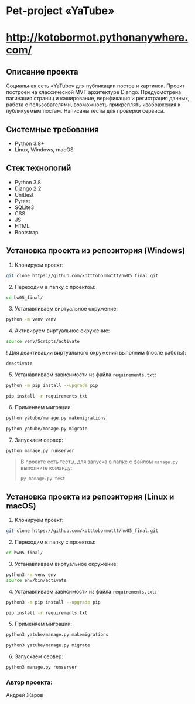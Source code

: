Pet-project «YaTube»
=====
http://kotobormot.pythonanywhere.com/
=====
Описание проекта
----------
Социальная сеть «YaTube» для публикации постов и картинок.
Проект построен на классической MVT архитектуре Django. 
Предусмотрена пагинация страниц и кэширование, верификация и регистрация данных, работа с пользователями, возможность прикреплять изображения к публикуемым постам. 
Написаны тесты для проверки сервиса.

Системные требования
----------
* Python 3.8+
* Linux, Windows, macOS

Стек технологий
----------
* Python 3.8
* Django 2.2 
* Unittest
* Pytest
* SQLite3
* CSS
* JS
* HTML
* Bootstrap

Установка проекта из репозитория (Windows)
----------
1. Клонируем проект:
```bash
git clone https://github.com/kotttobormottt/hw05_final.git
```

2. Переходим в папку с проектом:
```bash
cd hw05_final/
```

3. Устанавливаем виртуальное окружение:
```bash
python -m venv venv
```

4. Активируем виртуальное окружение:
```bash
source venv/Scripts/activate
```

! Для деактивации виртуального окружения выполним (после работы):
```bash
deactivate
```

5. Устанавливаем зависимости из файла ```requirements.txt```:
```bash
python -m pip install --upgrade pip
```
```bash
pip install -r requirements.txt
```

6. Применяем миграции:
```bash
python yatube/manage.py makemigrations
```
```bash
python yatube/manage.py migrate
```

7. Запускаем сервер:
```bash
python manage.py runserver
```

> В проекте есть тесты, для запуска в папке с файлом ```manage.py``` выполните команду:
> ```
> py manage.py test
> ```

Установка проекта из репозитория (Linux и macOS)
----------

1. Клонируем проект:
```bash
git clone https://github.com/kotttobormottt/hw05_final.git
```

2. Переходим в папку с проектом:
```bash
cd hw05_final/
```

3. Устанавливаем виртуальное окружение:
```bash
python3 -m venv env
source env/bin/activate
```

4. Устанавливаем зависимости из файла ```requirements.txt```:
```bash
python3 -m pip install --upgrade pip
```
```bash
pip install -r requirements.txt
```

5. Применяем миграции:
```bash
python3 yatube/manage.py makemigrations
```
```bash
python3 yatube/manage.py migrate
```

6. Запускаем сервер:
```bash
python3 manage.py runserver
```

### Автор проекта:
Андрей Жаров
